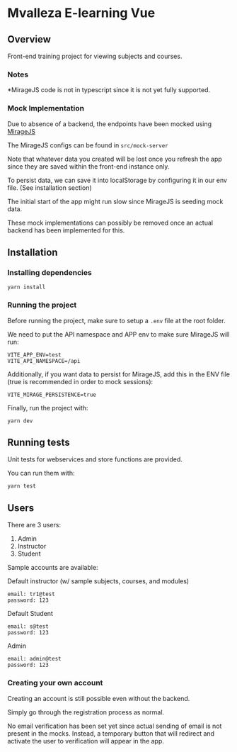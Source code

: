 # Mvalleza E-learning Vue

## Overview

Front-end training project for viewing subjects and courses.

### Notes

\*MirageJS code is not in typescript since it is not yet fully supported.

### Mock Implementation

Due to absence of a backend, the endpoints have been mocked using [MirageJS](https://miragejs.com/docs/getting-started/introduction/)

The MirageJS configs can be found in `src/mock-server`

Note that whatever data you created will be lost once you refresh the app since they are saved within the front-end instance only.

To persist data, we can save it into localStorage by configuring it in our env file. (See installation section)

The initial start of the app might run slow since MirageJS is seeding mock data.

These mock implementations can possibly be removed once an actual backend has been implemented for this.

## Installation

### Installing dependencies

```
yarn install
```

### Running the project

Before running the project, make sure to setup a `.env` file at the root folder.

We need to put the API namespace and APP env to make sure MirageJS will run:

```
VITE_APP_ENV=test
VITE_API_NAMESPACE=/api

```

Additionally, if you want data to persist for MirageJS, add this in the ENV file (true is recommended in order to mock sessions):

```
VITE_MIRAGE_PERSISTENCE=true
```

Finally, run the project with:

```
yarn dev
```

## Running tests

Unit tests for webservices and store functions are provided.

You can run them with:
```
yarn test
```

## Users

There are 3 users:

1. Admin
2. Instructor
3. Student

Sample accounts are available:

Default instructor (w/ sample subjects, courses, and modules)

```
email: tr1@test
password: 123
```

Default Student

```
email: s@test
password: 123
```

Admin

```
email: admin@test
password: 123
```

### Creating your own account

Creating an account is still possible even without the backend.

Simply go through the registration process as normal.

No email verification has been set yet since actual sending of email is not present in the mocks. Instead, a temporary button that will redirect and activate the user to verification will appear in the app.
